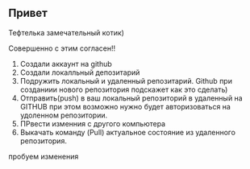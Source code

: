 ## Привет

Тефтелька замечательный котик)

Совершенно с этим согласен!!

1. Создали аккаунт на github
2. Создали локалльный депозитарий
3. Подружить локальный и удаленный репозитарий. Github при созданиии нового репозитория подскажет как это сделать)
4. Отправить(push) в ваш локальный репозиторий в удаленный на GITHUB при этом возможно нужно будет авторизоваться на удоленном репозитории.
4. ПРвести изменния с другого компьютера 
5. Выкачать команду (Pull) актуальное состояние из удаленного репозитория.

пробуем изменения

